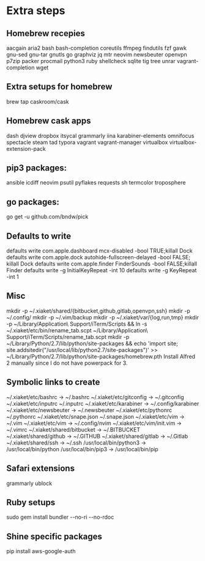 # Extra steps

## Homebrew recepies

aacgain
aria2
bash
bash-completion
coreutils
ffmpeg
findutils
fzf
gawk
gnu-sed
gnu-tar
gnutls
go
graphviz
jq
mtr
neovim
newsbeuter
openvpn
p7zip
packer
procmail
python3
ruby
shellcheck
sqlite
tig
tree
unrar
vagrant-completion
wget

## Extra setups for homebrew

brew tap caskroom/cask

## Homebrew cask apps

dash
djview
dropbox
itsycal
grammarly
iina
karabiner-elements
omnifocus
spectacle
steam
tad
typora
vagrant
vagrant-manager
virtualbox
virtualbox-extension-pack

## pip3 packages:

ansible
icdiff
neovim
psutil
pyflakes
requests
sh
termcolor
troposphere

## go packages:

go get -u github.com/bndw/pick

## Defaults to write

defaults write com.apple.dashboard mcx-disabled -bool TRUE;killall Dock
defaults write com.apple.dock autohide-fullscreen-delayed -bool FALSE; killall Dock
defaults write com.apple.finder FinderSounds -bool FALSE;killall Finder
defaults write -g InitialKeyRepeat -int 10
defaults write -g KeyRepeat -int 1

## Misc

mkdir -p ~/.xiaket/shared/{bitbucket,github,gitlab,openvpn,ssh}
mkdir -p ~/.config/
mkdir -p ~/.vim/backup
mkdir -p ~/.xiaket/var/{log,run,tmp}
mkdir -p ~/Library/Application\ Support/iTerm/Scripts && ln -s ~/.xiaket/etc/bin/rename_tab.scpt ~/Library/Application\ Support/iTerm/Scripts/rename_tab.scpt
mkdir -p ~/Library/Python/2.7/lib/python/site-packages && echo 'import site; site.addsitedir("/usr/local/lib/python2.7/site-packages")' >> ~/Library/Python/2.7/lib/python/site-packages/homebrew.pth
Install Alfred 2 manually since I do not have powerpack for 3.

## Symbolic links to create

~/.xiaket/etc/bashrc -> ~/.bashrc
~/.xiaket/etc/gitconfig -> ~/.gitconfig
~/.xiaket/etc/inputrc ~/.inputrc
~/.xiaket/etc/karabiner -> ~/.config/karabiner
~/.xiaket/etc/newsbeuter -> ~/.newsbeuter
~/.xiaket/etc/pythonrc ~/.pythonrc
~/.xiaket/etc/snape.json ~/.snape.json
~/.xiaket/etc/vim -> ~/.vim
~/.xiaket/etc/vim -> ~/.config/nvim 
~/.xiaket/etc/vim/init.vim -> ~/.vimrc
~/.xiaket/shared/bitbucket -> ~/.BITBUCKET
~/.xiaket/shared/github -> ~/.GITHUB
~/.xiaket/shared/gitlab -> ~/.Gitlab
~/.xiaket/shared/ssh -> ~/.ssh
/usr/local/bin/python3 -> /usr/local/bin/python
/usr/local/bin/pip3 -> /usr/local/bin/pip

## Safari extensions

grammarly
ublock

## Ruby setups
sudo gem install bundler --no-ri --no-rdoc

## Shine specific packages

pip install aws-google-auth
